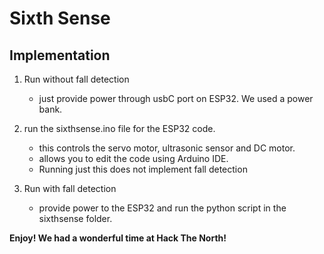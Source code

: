 # Sixth Sense

## Implementation
1. Run without fall detection
   - just provide power through usbC port on ESP32. We used a power bank.
3. run the sixthsense.ino file for the ESP32 code.
   - this controls the servo motor, ultrasonic sensor and DC motor.
   - allows you to edit the code using Arduino IDE.
   - Running just this does not implement fall detection
     
4. Run with fall detection
   - provide power to the ESP32 and run the python script in the sixthsense folder.

**Enjoy! We had a wonderful time at Hack The North!**
